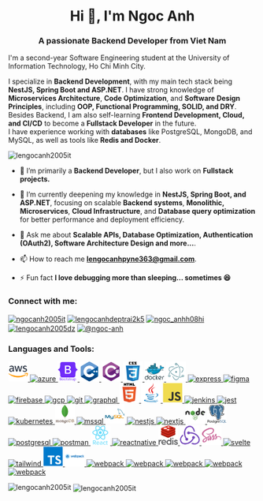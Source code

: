 <h1 align="center">Hi 👋, I'm Ngoc Anh</h1>
<h3 align="center">A passionate Backend Developer from Viet Nam</h3>

I'm a second-year Software Engineering student at the University of Information Technology, Ho Chi Minh City. 

I specialize in **Backend Development**, with my main tech stack being **NestJS, Spring Boot and ASP.NET**. I have strong knowledge of **Microservices Architecture**, **Code Optimization**, and **Software Design Principles**, including **OOP, Functional Programming, SOLID, and DRY**. Besides Backend, I am also self-learning **Frontend Development, Cloud, and CI/CD** to become a **Fullstack Developer** in the future.  
I have experience working with **databases** like PostgreSQL, MongoDB, and MySQL, as well as tools like **Redis and Docker**.  

<p align="left"> <img src="https://komarev.com/ghpvc/?username=lengocanh2005it&label=Profile%20views&color=0e75b6&style=flat" alt="lengocanh2005it" /> </p>

- 🔭 I’m primarily a **Backend Developer**, but I also work on **Fullstack projects.**  

- 🌱 I’m currently deepening my knowledge in **NestJS, Spring Boot, and ASP.NET**, focusing on scalable **Backend systems**, **Monolithic, Microservices**, **Cloud Infrastructure**, and **Database query optimization** for better performance and deployment efficiency.

- 💬 Ask me about **Scalable APIs, Database Optimization, Authentication (OAuth2), Software Architecture Design and more...**.

- 📫 How to reach me **lengocanhpyne363@gmail.com**.  

- ⚡ Fun fact **I love debugging more than sleeping... sometimes 😆**  

<h3 align="left">Connect with me:</h3>
<p align="left">
<a href="https://linkedin.com/in/ngocanh2005it" target="blank"><img align="center" src="https://raw.githubusercontent.com/rahuldkjain/github-profile-readme-generator/master/src/images/icons/Social/linked-in-alt.svg" alt="ngocanh2005it" height="30" width="40" /></a>
<a href="https://fb.com/lengocanhdeptrai2k5" target="blank"><img align="center" src="https://raw.githubusercontent.com/rahuldkjain/github-profile-readme-generator/master/src/images/icons/Social/facebook.svg" alt="lengocanhdeptrai2k5" height="30" width="40" /></a>
<a href="https://instagram.com/ngoc_anhh08hi" target="blank"><img align="center" src="https://raw.githubusercontent.com/rahuldkjain/github-profile-readme-generator/master/src/images/icons/Social/instagram.svg" alt="ngoc_anhh08hi" height="30" width="40" /></a>
<a href="https://www.leetcode.com/lengocanh2005dz" target="blank"><img align="center" src="https://raw.githubusercontent.com/rahuldkjain/github-profile-readme-generator/master/src/images/icons/Social/leet-code.svg" alt="lengocanh2005dz" height="30" width="40" /></a>
<a href="https://www.hackerearth.com/@ngoc-anh" target="blank"><img align="center" src="https://raw.githubusercontent.com/rahuldkjain/github-profile-readme-generator/master/src/images/icons/Social/hackerearth.svg" alt="@ngoc-anh" height="30" width="40" /></a>
</p>

<h3 align="left">Languages and Tools:</h3>
<p align="left"> <a href="https://aws.amazon.com" target="_blank" rel="noreferrer"> <img src="https://raw.githubusercontent.com/devicons/devicon/master/icons/amazonwebservices/amazonwebservices-original-wordmark.svg" alt="aws" width="40" height="40"/> </a> <a href="https://azure.microsoft.com/en-in/" target="_blank" rel="noreferrer"> <img src="https://www.vectorlogo.zone/logos/microsoft_azure/microsoft_azure-icon.svg" alt="azure" width="40" height="40"/> </a> <a href="https://getbootstrap.com" target="_blank" rel="noreferrer"> <img src="https://raw.githubusercontent.com/devicons/devicon/master/icons/bootstrap/bootstrap-plain-wordmark.svg" alt="bootstrap" width="40" height="40"/> </a> <a href="https://www.w3schools.com/cpp/" target="_blank" rel="noreferrer"> <img src="https://raw.githubusercontent.com/devicons/devicon/master/icons/cplusplus/cplusplus-original.svg" alt="cplusplus" width="40" height="40"/> </a> <a href="https://www.w3schools.com/cs/" target="_blank" rel="noreferrer"> <img src="https://raw.githubusercontent.com/devicons/devicon/master/icons/csharp/csharp-original.svg" alt="csharp" width="40" height="40"/> </a> <a href="https://www.w3schools.com/css/" target="_blank" rel="noreferrer"> <img src="https://raw.githubusercontent.com/devicons/devicon/master/icons/css3/css3-original-wordmark.svg" alt="css3" width="40" height="40"/> </a> <a href="https://www.docker.com/" target="_blank" rel="noreferrer"> <img src="https://raw.githubusercontent.com/devicons/devicon/master/icons/docker/docker-original-wordmark.svg" alt="docker" width="40" height="40"/> </a> <a href="https://www.electronjs.org" target="_blank" rel="noreferrer"> <img src="https://raw.githubusercontent.com/devicons/devicon/master/icons/electron/electron-original.svg" alt="electron" width="40" height="40"/> </a> <a href="https://expressjs.com" target="_blank" rel="noreferrer"> <img src="https://vectorified.com/images/express-js-icon-20.png" alt="express" width="40" height="40"/> </a> <a href="https://www.figma.com/" target="_blank" rel="noreferrer"> <img src="https://www.vectorlogo.zone/logos/figma/figma-icon.svg" alt="figma" width="40" height="40"/> </a> <a href="https://firebase.google.com/" target="_blank" rel="noreferrer"> <img src="https://www.vectorlogo.zone/logos/firebase/firebase-icon.svg" alt="firebase" width="40" height="40"/> </a> <a href="https://cloud.google.com" target="_blank" rel="noreferrer"> <img src="https://www.vectorlogo.zone/logos/google_cloud/google_cloud-icon.svg" alt="gcp" width="40" height="40"/> </a> <a href="https://git-scm.com/" target="_blank" rel="noreferrer"> <img src="https://www.vectorlogo.zone/logos/git-scm/git-scm-icon.svg" alt="git" width="40" height="40"/> </a> <a href="https://graphql.org" target="_blank" rel="noreferrer"> <img src="https://www.vectorlogo.zone/logos/graphql/graphql-icon.svg" alt="graphql" width="40" height="40"/> </a> <a href="https://www.w3.org/html/" target="_blank" rel="noreferrer"> <img src="https://raw.githubusercontent.com/devicons/devicon/master/icons/html5/html5-original-wordmark.svg" alt="html5" width="40" height="40"/> </a> <a href="https://www.java.com" target="_blank" rel="noreferrer"> <img src="https://raw.githubusercontent.com/devicons/devicon/master/icons/java/java-original.svg" alt="java" width="40" height="40"/> </a> <a href="https://developer.mozilla.org/en-US/docs/Web/JavaScript" target="_blank" rel="noreferrer"> <img src="https://raw.githubusercontent.com/devicons/devicon/master/icons/javascript/javascript-original.svg" alt="javascript" width="40" height="40"/> </a> <a href="https://www.jenkins.io" target="_blank" rel="noreferrer"> <img src="https://www.vectorlogo.zone/logos/jenkins/jenkins-icon.svg" alt="jenkins" width="40" height="40"/> </a> <a href="https://jestjs.io" target="_blank" rel="noreferrer"> <img src="https://www.vectorlogo.zone/logos/jestjsio/jestjsio-icon.svg" alt="jest" width="40" height="40"/> </a> <a href="https://kubernetes.io" target="_blank" rel="noreferrer"> <img src="https://www.vectorlogo.zone/logos/kubernetes/kubernetes-icon.svg" alt="kubernetes" width="40" height="40"/> </a> <a href="https://www.mongodb.com/" target="_blank" rel="noreferrer"> <img src="https://raw.githubusercontent.com/devicons/devicon/master/icons/mongodb/mongodb-original-wordmark.svg" alt="mongodb" width="40" height="40"/> </a> <a href="https://www.microsoft.com/en-us/sql-server" target="_blank" rel="noreferrer"> <img src="https://www.svgrepo.com/show/303229/microsoft-sql-server-logo.svg" alt="mssql" width="40" height="40"/> </a> <a href="https://www.mysql.com/" target="_blank" rel="noreferrer"> <img src="https://raw.githubusercontent.com/devicons/devicon/master/icons/mysql/mysql-original-wordmark.svg" alt="mysql" width="40" height="40"/> </a> <a href="https://nestjs.com/" target="_blank" rel="noreferrer"> <img src="https://vectorseek.com/wp-content/uploads/2023/09/NestJS-Logo-Vector.svg-.png" alt="nestjs" width="40" height="40"/> </a> <a href="https://nextjs.org/" target="_blank" rel="noreferrer"> <img src="https://www.svgrepo.com/show/342062/next-js.svg" alt="nextjs" width="40" height="40"/> </a> <a href="https://nodejs.org" target="_blank" rel="noreferrer"> <img src="https://raw.githubusercontent.com/devicons/devicon/master/icons/nodejs/nodejs-original-wordmark.svg" alt="nodejs" width="40" height="40"/> </a> <a href="https://www.postgresql.org" target="_blank" rel="noreferrer"> <img src="https://raw.githubusercontent.com/devicons/devicon/master/icons/postgresql/postgresql-original-wordmark.svg" alt="postgresql" width="40" height="40"/> </a> <a href="https://spring.io" target="_blank" rel="noreferrer"> <img src="https://dz2cdn1.dzone.com/storage/temp/12434118-spring-boot-logo.png" alt="postgresql" width="40" height="40"/> </a> <a href="https://postman.com" target="_blank" rel="noreferrer"> <img src="https://www.vectorlogo.zone/logos/getpostman/getpostman-icon.svg" alt="postman" width="40" height="40"/> </a> <a href="https://reactjs.org/" target="_blank" rel="noreferrer"> <img src="https://raw.githubusercontent.com/devicons/devicon/master/icons/react/react-original-wordmark.svg" alt="react" width="40" height="40"/> </a> <a href="https://reactnative.dev/" target="_blank" rel="noreferrer"> <img src="https://reactnative.dev/img/header_logo.svg" alt="reactnative" width="40" height="40"/> </a> <a href="https://redis.io" target="_blank" rel="noreferrer"> <img src="https://raw.githubusercontent.com/devicons/devicon/master/icons/redis/redis-original-wordmark.svg" alt="redis" width="40" height="40"/> </a> <a href="https://redux.js.org" target="_blank" rel="noreferrer"> <img src="https://raw.githubusercontent.com/devicons/devicon/master/icons/redux/redux-original.svg" alt="redux" width="40" height="40"/> </a> <a href="https://sass-lang.com" target="_blank" rel="noreferrer"> <img src="https://raw.githubusercontent.com/devicons/devicon/master/icons/sass/sass-original.svg" alt="sass" width="40" height="40"/> </a> <a href="https://svelte.dev" target="_blank" rel="noreferrer"> <img src="https://upload.wikimedia.org/wikipedia/commons/1/1b/Svelte_Logo.svg" alt="svelte" width="40" height="40"/> </a> <a href="https://tailwindcss.com/" target="_blank" rel="noreferrer"> <img src="https://www.vectorlogo.zone/logos/tailwindcss/tailwindcss-icon.svg" alt="tailwind" width="40" height="40"/> </a> <a href="https://www.typescriptlang.org/" target="_blank" rel="noreferrer"> <img src="https://raw.githubusercontent.com/devicons/devicon/master/icons/typescript/typescript-original.svg" alt="typescript" width="40" height="40"/> </a> <a href="https://webpack.js.org" target="_blank" rel="noreferrer"> <img src="https://raw.githubusercontent.com/devicons/devicon/d00d0969292a6569d45b06d3f350f463a0107b0d/icons/webpack/webpack-original-wordmark.svg" alt="webpack" width="40" height="40"/> </a>  <a href="https://dotnet.microsoft.com/fr-fr/" target="_blank" rel="noreferrer"> <img src="https://logosmarcas.net/wp-content/uploads/2022/01/NET-Framework-Logo.png" alt="webpack" width="40" height="40"/> </a> <a href="https://www.elastic.co/elasticsearch" target="_blank" rel="noreferrer"> <img src="https://www.svgrepo.com/show/303574/elasticsearch-logo.svg" alt="webpack" width="40" height="40"/> </a> <a href="https://www.keycloak.org/" target="_blank" rel="noreferrer"> <img src="https://sopranium.de/images/thumb/a/ad/Keycloak_logo.svg/1024px-Keycloak_logo.svg.png" alt="webpack" width="40" height="40"/> </a> <a href="https://www.rabbitmq.com" target="_blank" rel="noreferrer"> <img src="https://www.svgrepo.com/download/303576/rabbitmq-logo.svg" alt="webpack" width="40" height="40"/> </a>  <a href="https://flutter.dev" target="_blank" rel="noreferrer"> <img src="https://www.svgrepo.com/show/353751/flutter.svg" alt="webpack" width="40" height="40"/> </a> </p> 

<p><img align="left" src="https://github-readme-stats.vercel.app/api/top-langs?username=lengocanh2005it&show_icons=true&locale=en&layout=compact" alt="lengocanh2005it" /></p>

<p>&nbsp;<img align="center" src="https://github-readme-stats.vercel.app/api?username=lengocanh2005it&show_icons=true&locale=en" alt="lengocanh2005it" /></p>
